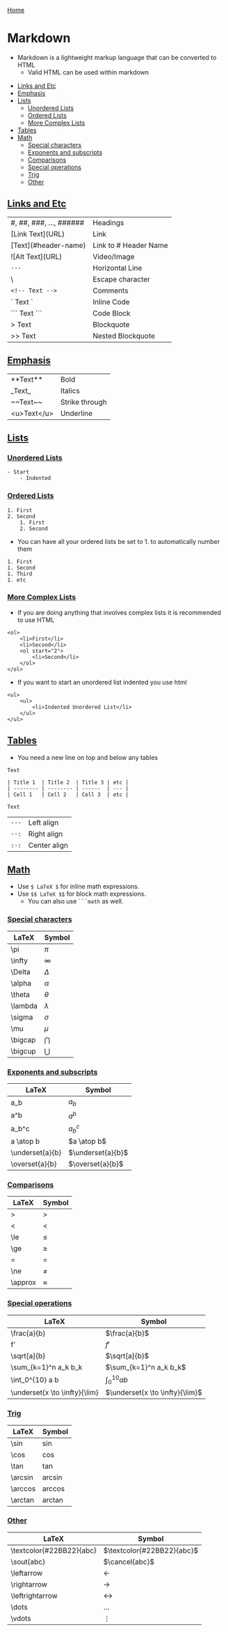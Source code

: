 [Home](../README.md)

# Markdown
- Markdown is a lightweight markup language that can be converted to HTML
    - Valid HTML can be used within markdown

<!-- TOC -->

- [Links and Etc](#links-and-etc)
- [Emphasis](#emphasis)
- [Lists](#lists)
	- [Unordered Lists](#unordered-lists)
	- [Ordered Lists](#ordered-lists)
	- [More Complex Lists](#more-complex-lists)
- [Tables](#tables)
- [Math](#math)
	- [Special characters](#special-characters)
	- [Exponents and subscripts](#exponents-and-subscripts)
	- [Comparisons](#comparisons)
	- [Special operations](#special-operations)
	- [Trig](#trig)
	- [Other](#other)

<!-- /TOC -->

## [Links and Etc](#markdown)

|                          |                        |
|--------------------------|------------------------|
| \#, ##, ###, ..., ###### | Headings               |
| \[Link Text](URL)        | Link                   |
| \[Text](#header-name)    | Link to \# Header Name |
| \!\[Alt Text](URL)       | Video/Image            |
| `---`                    | Horizontal Line        |
| \\                       | Escape character       |
| `<!-- Text -->`           | Comments               |
| \` Text `                | Inline Code            |
| \`\`\` Text ```          | Code Block             |
| > Text                   | Blockquote             |
| >> Text                  | Nested Blockquote      |

## [Emphasis](#markdown)

|               |                |
|---------------|----------------|
| \*\*Text\*\*  | Bold           |
| \_Text\_      | Italics        |
| \~\~Text\~\~  | Strike through |
| \<u>Text\</u> | Underline      |

## [Lists](#markdown)
### [Unordered Lists](#markdown)

```
- Start
    - Indented
```

### [Ordered Lists](#markdown)

```
1. First
2. Second
    1. First
    2. Second
```

- You can have all your ordered lists be set to 1. to automatically number them

```
1. First
1. Second
1. Third
1. etc
```

### [More Complex Lists](#markdown)
- If you are doing anything that involves complex lists it is recommended to use HTML

```
<ol>
    <li>First</li>
    <li>Second</li>
    <ol start="2">
        <li>Second</li>
    </ol>
</ol>
```

- If you want to start an unordered list indented you use html

```
<ul>
    <ul>
        <li>Indented Unordered List</li>
    </ul>
</ul>
```

## [Tables](#markdown)
- You need a new line on top and below any tables

```
Text

| Title 1  | Title 2  | Title 3 | etc |
| -------- | -------- | ------  | --- |
| Cell 1   | Cell 2   | Cell 3  | etc |

Text
```

|       |              |
|-------|--------------|
| `---` | Left align   |
| `--:` | Right align  |
| `:-:` | Center align |

## [Math](#markdown)
- Use `$ LaTeX $` for inline math expressions.
- Use `$$ LaTeX $$` for block math expressions.
    - You can also use ` ```math ` as well.

### [Special characters](#markdown)

| LaTeX   | Symbol    |
|---------|-----------|
| \pi     | $\pi$     |
| \infty  | $\infty$  |
| \Delta  | $\Delta$  |
| \alpha  | $\alpha$  |
| \theta  | $\theta$  |
| \lambda | $\lambda$ |
| \sigma  | $\sigma$  |
| \mu     | $\mu$     |
| \bigcap | $\bigcap$ |
| \bigcup | $\bigcup$ |

### [Exponents and subscripts](#markdown)

| LaTeX           | Symbol            |
|-----------------|-------------------|
| a_b             | $a_b$             |
| a^b             | $a^b$             |
| a_b^c           | $a_b^c$           |
| a \atop b       | $a \atop b$       |
| \underset{a}{b} | $\underset{a}{b}$ |
| \overset{a}{b}  | $\overset{a}{b}$  |

### [Comparisons](#markdown)

| LaTeX   | Symbol    |
|---------|-----------|
| >       | $>$       |
| <       | $<$       |
| \le     | $\le$     |
| \ge     | $\ge$     |
| =       | $=$       |
| \ne     | $\ne$     |
| \approx | $\approx$ |

### [Special operations](#markdown)

| LaTeX                         | Symbol                          |
|-------------------------------|---------------------------------|
| \frac{a}{b}                   | $\frac{a}{b}$                   |
| f'                            | $f'$                            |
| \sqrt[a]{b}                   | $\sqrt[a]{b}$                   |
| \sum_{k=1}^n a_k b_k          | $\sum_{k=1}^n a_k b_k$          |
| \int_0^{10} a b               | $\int_0^{10} a b$               |
| \underset{x \to \infty}{\lim} | $\underset{x \to \infty}{\lim}$ |

### [Trig](#markdown)

| LaTeX   | Symbol    |
|---------|-----------|
| \sin    | $\sin$    |
| \cos    | $\cos$    |
| \tan    | $\tan$    |
| \arcsin | $\arcsin$ |
| \arccos | $\arccos$ |
| \arctan | $\arctan$ |

### [Other](#markdown)

| LaTeX                    | Symbol                     |
|--------------------------|----------------------------|
| \textcolor{#22BB22}{abc} | $\textcolor{#22BB22}{abc}$ |
| \sout{abc}               | $\cancel{abc}$             |
| \leftarrow               | $\leftarrow$               |
| \rightarrow              | $\rightarrow$              |
| \leftrightarrow          | $\leftrightarrow$          |
| \dots                    | $\dots$                    |
| \vdots                   | $\vdots$                   |